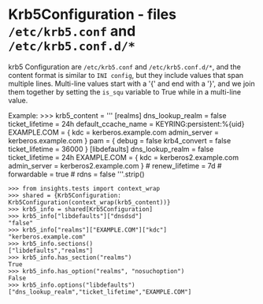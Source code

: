 Krb5Configuration - files ``/etc/krb5.conf`` and ``/etc/krb5.conf.d/*``
=======================================================================

krb5 Configuration are ``/etc/krb5.conf`` and ``/etc/krb5.conf.d/*``,
and the content format is similar to ``INI config``, but they include
values that span multiple lines. Multi-line values start with a '{'
and end with a '}', and we join them together by setting the `is_squ`
variable to True while in a multi-line value.

Example:
    >>> krb5_content = '''
    [realms]
     dns_lookup_realm = false
     ticket_lifetime = 24h
     default_ccache_name = KEYRING:persistent:%{uid}
     EXAMPLE.COM = {
      kdc = kerberos.example.com
      admin_server = kerberos.example.com
     }
     pam = {
      debug = false
      krb4_convert = false
      ticket_lifetime = 36000
     }
     [libdefaults]
      dns_lookup_realm = false
      ticket_lifetime = 24h
      EXAMPLE.COM = {
       kdc = kerberos2.example.com
       admin_server = kerberos2.example.com
     }
    # renew_lifetime = 7d
    # forwardable = true
    # rdns = false
    '''.strip()

    >>> from insights.tests import context_wrap
    >>> shared = {Krb5Configuration: Krb5Configuration(context_wrap(krb5_content))}
    >>> krb5_info = shared[Krb5Configuration]
    >>> krb5_info["libdefaults"]["dnsdsd"]
    "false"
    >>> krb5_info["realms"]["EXAMPLE.COM"]["kdc"]
    "kerberos.example.com"
    >>> krb5_info.sections()
    ["libdefaults","realms"]
    >>> krb5_info.has_section("realms")
    True
    >>> krb5_info.has_option("realms", "nosuchoption")
    False
    >>> krb5_info.options("libdefaults")
    ["dns_lookup_realm","ticket_lifetime","EXAMPLE.COM"]